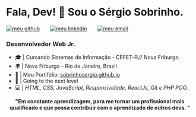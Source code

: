 <h1> Fala, Dev! 👋 Sou o Sérgio Sobrinho.</h1>

<!--[![Github Badge](https://img.shields.io/badge/-Github-242A2D?style=flat-square&logo=Github&logoColor=white&link=https://github.com/SobrinhoSergio)](https://github.com/SobrinhoSergio)
[![Linkedin Badge](https://img.shields.io/badge/-Linkedin-0077B5?style=flat-square&logo=Linkedin&logoColor=white&link=https://www.linkedin.com/in/robertassoares/)](https://www.linkedin.com/in/sobrinhosergio) 
[![Gmail Badge](https://img.shields.io/badge/Gmail-c5392a?style=flat-square&logo=Gmail&logoColor=white&link=mailto:sobrinhosergio00@gmail.com)](mailto:sobrinhosergio00@gmail.com) -->

<p><a href="https://github.com/SobrinhoSergio"><img src="https://raw.githubusercontent.com/sobrinhosergio/sobrinhosergio/master/imagens/meu_github.png" alt="meu github"></a> &nbsp; &nbsp; &nbsp; <a href="http://linkedin.com/in/sobrinhosergio"><img src="https://raw.githubusercontent.com/sobrinhosergio/sobrinhosergio/master/imagens/meu_linkedin.png" alt="meu linkedin"></a> &nbsp; &nbsp; &nbsp; <a href="mailto:sobrinhosergio00@gmail.com"><img src="https://raw.githubusercontent.com/sobrinhosergio/sobrinhosergio/master/imagens/meu_email.png" alt="meu email"></a>&nbsp; &nbsp; &nbsp; </p>

<h3>Desenvolvedor Web Jr. </h3>

* 🎓 | Cursando Sistemas de Informação - CEFET-RJ/ Nova Friburgo. <br>
* 🌍 | Nova Friburgo - Rio de Janeiro, Brazil <br>
* 📄 | Meu Portifólio: <a href="sobrinhosergio.github.io">sobrinhosergio.github.io</a><br>
* 🚀 | Going to the next level<br>
* 💻 | <i>HTML, CSS, JavaScript, Responsividade, ReactJs, Git e PHP POO.</i><br>

<p align="center"><!-- <img src="https://raw.githubusercontent.com/sobrinhosergio/sobrinhosergio/master/imagens/ideia01.png"> --> <strong> "Em constante aprendizagem, para me tornar um profissional mais qualificado e que possa contribuir com o aprendizado de outros devs. "</strong> </p> 

